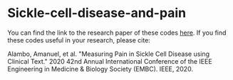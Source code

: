 # Sickle-cell-disease-and-pain

You can find the link to the research paper of these codes [here](https://ieeexplore.ieee.org/stamp/stamp.jsp?arnumber=9175599).  If you find these codes useful in your research, please cite:

Alambo, Amanuel, et al. "Measuring Pain in Sickle Cell Disease using Clinical Text." 2020 42nd Annual International Conference of the IEEE Engineering in Medicine & Biology Society (EMBC). IEEE, 2020.
